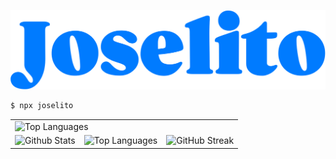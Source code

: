 ![](Joselito.svg)

```bash
$ npx joselito
```

<table>
    <tbody>
        <tr>
            <td colspan="3"><img alt="Top Languages" src="https://github-readme-stats.vercel.app/api/wakatime?username=joselito&api_domain=wakapi.joselito.dev&bg_color=15254000&title_color=007BFF&icon_color=808080&text_color=808080&custom_title=Recent%20Activity&show_icons=true&hide_border=true&hide=unknown&display_format=percent&border_radius=0&layout=compact" width="100%" /></td>
        </tr>
        <tr>
            <td><img alt="Github Stats" src="https://github-readme-stats.vercel.app/api?username=breakzplatform&bg_color=15254000&title_color=007BFF&icon_color=808080&text_color=808080&&hide_border=true&show_icons=true&custom_title=GitHub%20Stats&include_all_commits=true&rank_icon=percentile&border_radius=0" height="230px"/></td>
            <td><img alt="Top Languages" src="https://github-readme-stats.vercel.app/api/top-langs/?username=breakzplatform&bg_color=15254000&title_color=007BFF&icon_color=808080&text_color=808080&hide_border=true&show_icons=true&langs_count=6&border_radius=0&layout=compact" height="230px"/></td>
          <td><img src="https://streak-stats.demolab.com?user=breakzplatform&hide_border=true&border_radius=0&date_format=j%2Fn%5B%2FY%5D&exclude_days=Sun%2CSat&card_width=0&background=15254000&ring=007BFF&currStreakLabel=808080&fire=007BFF&sideNums=808080&stroke=15254000&dates=808080&currStreakNum=007BFF&sideLabels=808080&excludeDaysLabel=15254000" alt="GitHub Streak" height="230px" /></td>
        </tr>
    </tbody>
</table>
